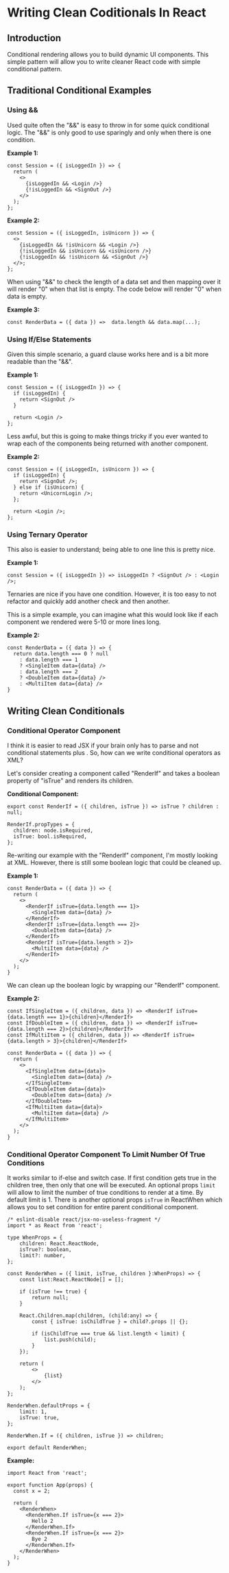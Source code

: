 # Writing Clean Coditionals In React

## Introduction

Conditional rendering allows you to build dynamic UI components. This simple pattern will allow you to write cleaner React code with simple conditional pattern.

## Traditional Conditional Examples

### Using &&

Used quite often the "&&" is easy to throw in for some quick conditional logic. The "&&" is only good to use sparingly and only when there is one condition.

**Example 1:**

```tsx
const Session = ({ isLoggedIn }) => {
  return (
    <>
      {isLoggedIn && <Login />}
      {!isLoggedIn && <SignOut />}
    </>
  );
};
```

**Example 2:**

```tsx
const Session = ({ isLoggedIn, isUnicorn }) => {
  <>
    {isLoggedIn && !isUnicorn && <Login />}
    {!isLoggedIn && isUnicorn && <isUnicorn />}
    {!isLoggedIn && !isUnicorn && <SignOut />}
  </>;
};
```

When using "&&" to check the length of a data set and then mapping over it will render "0" when that list is empty.
The code below will render "0" when data is empty.

**Example 3:**

```tsx
const RenderData = ({ data }) =>  data.length && data.map(...); 
```

### Using If/Else Statements

Given this simple scenario, a guard clause works here and is a bit more readable than the "&&".

**Example 1:**

```tsx
const Session = ({ isLoggedIn }) => {
  if (isLoggedIn) {
    return <SignOut />
  }

  return <Login />
};
```

Less awful, but this is going to make things tricky if you ever wanted to wrap each of the components being returned with another component.

**Example 2:**

```tsx
const Session = ({ isLoggedIn, isUnicorn }) => {
  if (isLoggedIn) {
    return <SignOut />;
  } else if (isUnicorn) {
    return <UnicornLogin />;
  };

  return <Login />;
};
```

### Using Ternary Operator

This also is easier to understand; being able to one line this is pretty nice.

**Example 1:**

```tsx
const Session = ({ isLoggedIn }) => isLoggedIn ? <SignOut /> : <Login />;
```

Ternaries are nice if you have one condition. However, it is too easy to not refactor and quickly add another check and then another.

This is a simple example, you can imagine what this would look like if each component we rendered were 5-10 or more lines long.

**Example 2:**

```tsx
const RenderData = ({ data }) => {
  return data.length === 0 ? null
    : data.length === 1
    ? <SingleItem data={data} />
    : data.length === 2
    ? <DoubleItem data={data} />
    : <MultiItem data={data} />
}
```

## Writing Clean Conditionals

### Conditional Operator Component

I think it is easier to read JSX if your brain only has to parse and not conditional statements plus . So, how can we write conditional operators as XML?

Let's consider creating a component called "RenderIf" and takes a boolean property of "isTrue" and renders its children.

**Conditional Component:**

```tsx
export const RenderIf = ({ children, isTrue }) => isTrue ? children : null;

RenderIf.propTypes = {
  children: node.isRequired,
  isTrue: bool.isRequired,
};
```

Re-writing our example with the "RenderIf" component, I'm mostly looking at XML. However, there is still some boolean logic that could be cleaned up.

**Example 1:**

```tsx
const RenderData = ({ data }) => {
  return (
    <>
      <RenderIf isTrue={data.length === 1}>
        <SingleItem data={data} />
      </RenderIf>
      <RenderIf isTrue={data.length === 2}>
        <DoubleItem data={data} />
      </RenderIf>
      <RenderIf isTrue={data.length > 2}>
        <MultiItem data={data} />
      </RenderIf>
    </>
  );
}
```

We can clean up the boolean logic by wrapping our "RenderIf" component.

**Example 2:**

```tsx
const IfSingleItem = ({ children, data }) => <RenderIf isTrue={data.length === 1}>{children}</RenderIf>
const IfDoubleItem = ({ children, data }) => <RenderIf isTrue={data.length === 2}>{children}</RenderIf>
const IfMultiItem = ({ children, data }) => <RenderIf isTrue={data.length > 3}>{children}</RenderIf>

const RenderData = ({ data }) => {
  return (
    <>
      <IfSingleItem data={data}>
        <SingleItem data={data} />
      </IfSingleItem>
      <IfDoubleItem data={data}>
        <DoubleItem data={data} />
      </IfDoubleItem>
      <IfMultiItem data={data}>
        <MultiItem data={data} />
      </IfMultiItem>
    </>
  );
}
```

### Conditional Operator Component To Limit Number Of True Conditions

It works similar to if-else and switch case. If first condition gets true in the children tree, then only that one will be executed.
An optional props `limit` will allow to limit the number of true conditions to render at a time. By default limit is 1.
There is another optional props `isTrue` in ReactWhen which allows you to set condition for entire parent conditional component.

```tsx
/* eslint-disable react/jsx-no-useless-fragment */
import * as React from 'react';

type WhenProps = {
    children: React.ReactNode,
    isTrue?: boolean,
    limit?: number,
};

const RenderWhen = ({ limit, isTrue, children }:WhenProps) => {
    const list:React.ReactNode[] = [];

    if (isTrue !== true) {
        return null;
    }

    React.Children.map(children, (child:any) => {
        const { isTrue: isChildTrue } = child?.props || {};

        if (isChildTrue === true && list.length < limit) {
            list.push(child);
        }
    });

    return (
        <>
            {list}
        </>
    );
};

RenderWhen.defaultProps = {
    limit: 1,
    isTrue: true,
};

RenderWhen.If = ({ children, isTrue }) => children;

export default RenderWhen;
```

**Example:**

```tsx
import React from 'react';

export function App(props) {
  const x = 2;

  return (
    <RenderWhen>
      <RenderWhen.If isTrue={x === 2}>
        Hello 2
      </RenderWhen.If>
      <RenderWhen.If isTrue={x === 2}>
        Bye 2
      </RenderWhen.If>
    </RenderWhen>
  );
}
```
